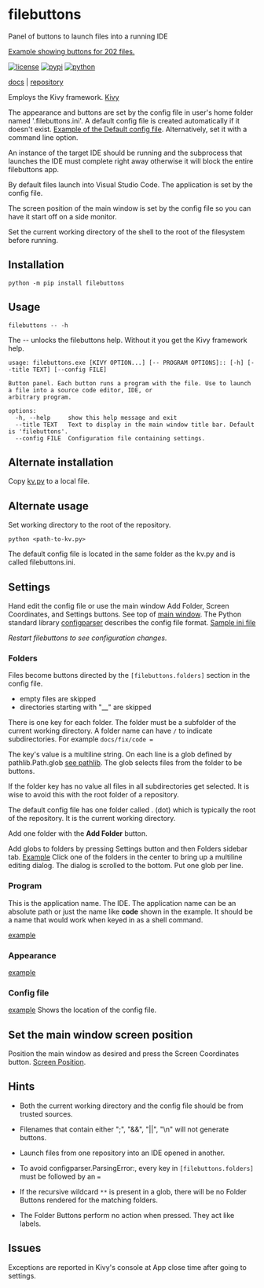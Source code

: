 # filebuttons

Panel of buttons to launch files into a running IDE

[Example showing buttons for 202 files.][screenshot]

[![license](https://img.shields.io/pypi/l/filebuttons.svg)](https://github.com/tmarktaylor/filebuttons/blob/main/LICENSE.txt)
[![pypi](https://img.shields.io/pypi/v/filebuttons.svg)](https://pypi.python.org/pypi/filebuttons)
[![python](https://img.shields.io/pypi/pyversions/filebuttons.svg)](https://pypi.python.org/pypi/filebuttons)

[docs][readme] | [repository][src]

Employs the Kivy framework. [Kivy][kivy]

The appearance and buttons are set by the config file
in user's home folder named '.filebuttons.ini'.
A default config file is created automatically if it doesn't exist.
[Example of the Default config file][config].
Alternatively, set it with a command line option.

An instance of the target IDE should be running and the subprocess that launches the IDE
must complete right away otherwise it will block the entire filebuttons app.

By default files launch into Visual Studio Code. The application is
set by the config file.

The screen position of the main window is set by the config file so you can
have it start off on a side monitor.

Set the current working directory of the shell to the root of
the filesystem before running.

## Installation

```shell
python -m pip install filebuttons
```

## Usage

```shell
filebuttons -- -h
```

The -- unlocks the filebuttons help. Without it you get the Kivy framework help.

```text
usage: filebuttons.exe [KIVY OPTION...] [-- PROGRAM OPTIONS]:: [-h] [--title TEXT] [--config FILE]

Button panel. Each button runs a program with the file. Use to launch a file into a source code editor, IDE, or
arbitrary program.

options:
  -h, --help     show this help message and exit
  --title TEXT   Text to display in the main window title bar. Default is 'filebuttons'.
  --config FILE  Configuration file containing settings.
```

## Alternate installation

Copy [kv.py][kvfile] to a local file.

## Alternate usage

Set working directory to the root of the repository.

```shell
python <path-to-kv.py>
```

The default config file is located in the same folder as the kv.py and is
called filebuttons.ini.

## Settings

Hand edit the config file or use the main window Add Folder, Screen Coordinates,
and Settings buttons. See top of [main window][app-buttons].
The Python standard library [configparser][configparser]
describes the config file format. [Sample ini file][aproject-ini]

*Restart filebuttons to see configuration changes.*

### Folders

Files become buttons directed by the `[filebuttons.folders]` section in the config file.

- empty files are skipped
- directories starting with "__" are skipped

There is one key for each folder. The folder must be a subfolder of the
current working directory. A folder name can have `/` to indicate subdirectories.
For example `docs/fix/code =`

The key's value is a multiline string. On each line
is a glob defined by pathlib.Path.glob [see pathlib][pathlib]. The glob selects
files from the folder to be buttons.

If the folder key has no value all files in all subdirectories get selected.
It is wise to avoid this with the root folder of a repository.

The default config file has one folder called . (dot)
which is typically the root of the repository. It is the current working directory.

Add one folder with the **Add Folder** button.

Add globs to folders by pressing Settings button and then Folders sidebar tab.
[Example][folders] Click one of the folders in the center to bring up a
multiline editing dialog. The dialog is scrolled to the bottom. Put one glob
per line.

### Program

This is the application name. The IDE.
The application name can be an absolute path or just the
name like **code** shown in the example. It should be
a name that would work when keyed in as a shell command.

[example][program]

### Appearance

[example][appearance]

### Config file

[example][configfile] Shows the location of the config file.

## Set the main window screen position

Position the main window as desired and press the Screen Coordinates
button.  [Screen Position][screen-position].

## Hints

- Both the current working directory and the config file should
  be from trusted sources.

- Filenames that contain either ";", "&&", "||", "\n" will not generate buttons.

- Launch files from one repository into an IDE opened in another.

- To avoid configparser.ParsingError:, every key in `[filebuttons.folders]`
  must be followed by an `=`

- If the recursive wildcard `**` is present in a glob, there will be
  no Folder Buttons rendered for the matching folders.

- The Folder Buttons perform no action when pressed. They act like labels.

## Issues

Exceptions are reported in Kivy's console at App close time after going to settings.

[screenshot]: https://github.com/tmarktaylor/filebuttons/blob/main/docs/screenshots/phmutest.png
[kivy]: https://kivy.org
[readme]: https://github.com/tmarktaylor/filebuttons/blob/main/README.md
[src]: https://github.com/tmarktaylor/filebuttons
[config]: https://github.com/tmarktaylor/filebuttons/blob/main/docs/config_files/default_filebuttons.ini
[kvfile]: https://github.com/tmarktaylor/filebuttons/blob/main/src/filebuttons/kv.py
[program]: https://github.com/tmarktaylor/filebuttons/blob/main/docs/screenshots/aproject-program.png
[configparser]: https://docs.python.org/3.13/library/configparser.html
[aproject-ini]: https://github.com/tmarktaylor/filebuttons/blob/main/docs/config_files/aproject.ini
[pathlib]: https://docs.python.org/3.13/library/pathlib.html
[folders]: https://github.com/tmarktaylor/filebuttons/blob/main/docs/screenshots/aproject-folders.png
[appearance]: https://github.com/tmarktaylor/filebuttons/blob/main/docs/screenshots/aproject-appearance.png
[configfile]: https://github.com/tmarktaylor/filebuttons/blob/main/docs/screenshots/aproject-config-file.png
[screen-position]: https://github.com/tmarktaylor/filebuttons/blob/main/docs/screenshots/aproject-screen-position.png
[app-buttons]: https://github.com/tmarktaylor/filebuttons/blob/main/docs/screenshots/aproject.png
